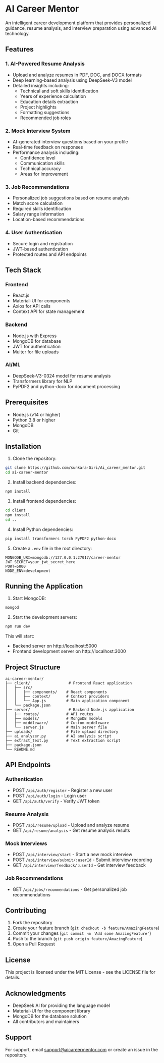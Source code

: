# AI Career Mentor

An intelligent career development platform that provides personalized guidance, resume analysis, and interview preparation using advanced AI technology.

## Features

### 1. AI-Powered Resume Analysis
- Upload and analyze resumes in PDF, DOC, and DOCX formats
- Deep learning-based analysis using DeepSeek-V3 model
- Detailed insights including:
  - Technical and soft skills identification
  - Years of experience calculation
  - Education details extraction
  - Project highlights
  - Formatting suggestions
  - Recommended job roles

### 2. Mock Interview System
- AI-generated interview questions based on your profile
- Real-time feedback on responses
- Performance analysis including:
  - Confidence level
  - Communication skills
  - Technical accuracy
  - Areas for improvement

### 3. Job Recommendations
- Personalized job suggestions based on resume analysis
- Match score calculation
- Required skills identification
- Salary range information
- Location-based recommendations

### 4. User Authentication
- Secure login and registration
- JWT-based authentication
- Protected routes and API endpoints

## Tech Stack

### Frontend
- React.js
- Material-UI for components
- Axios for API calls
- Context API for state management

### Backend
- Node.js with Express
- MongoDB for database
- JWT for authentication
- Multer for file uploads

### AI/ML
- DeepSeek-V3-0324 model for resume analysis
- Transformers library for NLP
- PyPDF2 and python-docx for document processing

## Prerequisites

- Node.js (v14 or higher)
- Python 3.8 or higher
- MongoDB
- Git

## Installation

1. Clone the repository:
```bash
git clone https://github.com/sunkara-Giri/Ai_career_mentor.git
cd ai-career-mentor
```

2. Install backend dependencies:
```bash
npm install
```

3. Install frontend dependencies:
```bash
cd client
npm install
cd ..
```

4. Install Python dependencies:
```bash
pip install transformers torch PyPDF2 python-docx
```

5. Create a `.env` file in the root directory:
```env
MONGODB_URI=mongodb://127.0.0.1:27017/career-mentor
JWT_SECRET=your_jwt_secret_here
PORT=5000
NODE_ENV=development
```

## Running the Application

1. Start MongoDB:
```bash
mongod
```

2. Start the development servers:
```bash
npm run dev
```

This will start:
- Backend server on http://localhost:5000
- Frontend development server on http://localhost:3000

## Project Structure

```
ai-career-mentor/
├── client/                 # Frontend React application
│   ├── src/
│   │   ├── components/    # React components
│   │   ├── context/       # Context providers
│   │   └── App.js         # Main application component
│   └── package.json
├── server/                 # Backend Node.js application
│   ├── routes/            # API routes
│   ├── models/            # MongoDB models
│   ├── middleware/        # Custom middleware
│   └── server.js          # Main server file
├── uploads/               # File upload directory
├── ai_analyzer.py         # AI analysis script
├── extract_text.py        # Text extraction script
├── package.json
└── README.md
```

## API Endpoints

### Authentication
- POST `/api/auth/register` - Register a new user
- POST `/api/auth/login` - Login user
- GET `/api/auth/verify` - Verify JWT token

### Resume Analysis
- POST `/api/resume/upload` - Upload and analyze resume
- GET `/api/resume/analysis` - Get resume analysis results

### Mock Interviews
- POST `/api/interview/start` - Start a new mock interview
- POST `/api/interview/submit/:userId` - Submit interview recording
- GET `/api/interview/feedback/:userId` - Get interview feedback

### Job Recommendations
- GET `/api/jobs/recommendations` - Get personalized job recommendations

## Contributing

1. Fork the repository
2. Create your feature branch (`git checkout -b feature/AmazingFeature`)
3. Commit your changes (`git commit -m 'Add some AmazingFeature'`)
4. Push to the branch (`git push origin feature/AmazingFeature`)
5. Open a Pull Request

## License

This project is licensed under the MIT License - see the LICENSE file for details.

## Acknowledgments

- DeepSeek AI for providing the language model
- Material-UI for the component library
- MongoDB for the database solution
- All contributors and maintainers

## Support

For support, email support@aicareermentor.com or create an issue in the repository. 
